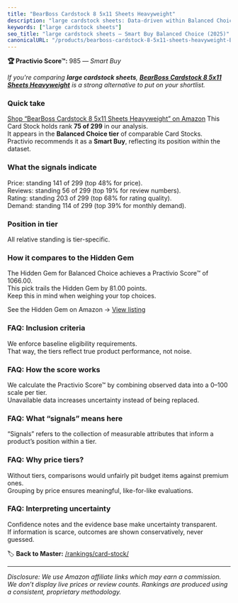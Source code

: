 ```yaml
---
title: "BearBoss Cardstock 8 5x11 Sheets Heavyweight"
description: "large cardstock sheets: Data-driven within Balanced Choice ranking using the Practivio Score™. Positioned by quality, value, demand, findability, momentum."
keywords: ["large cardstock sheets"]
seo_title: "large cardstock sheets — Smart Buy Balanced Choice (2025)"
canonicalURL: "/products/bearboss-cardstock-8-5x11-sheets-heavyweight-B0CNY71QPM/"
---
```


**🏆 Practivio Score™:** 985 — _Smart Buy_


*If you're comparing **large cardstock sheets**, **[BearBoss Cardstock 8 5x11 Sheets Heavyweight](https://www.amazon.com/dp/B0CNY71QPM?tag=practivio-20)** is a strong alternative to put on your shortlist.*
### Quick take
[Shop “BearBoss Cardstock 8 5x11 Sheets Heavyweight” on Amazon](https://www.amazon.com/dp/B0CNY71QPM?tag=practivio-20)
This Card Stock holds rank **75 of 299** in our analysis.  
It appears in the **Balanced Choice tier** of comparable Card Stocks.  
Practivio recommends it as a **Smart Buy**, reflecting its position within the dataset.

### What the signals indicate
Price: standing 141 of 299 (top 48% for price).  
Reviews: standing 56 of 299 (top 19% for review numbers).  
Rating: standing 203 of 299 (top 68% for rating quality).  
Demand: standing 114 of 299 (top 39% for monthly demand).

### Position in tier
All relative standing is tier-specific.

### How it compares to the Hidden Gem
The Hidden Gem for Balanced Choice achieves a Practivio Score™ of 1066.00.  
This pick trails the Hidden Gem by 81.00 points.  
Keep this in mind when weighing your top choices.  

See the Hidden Gem on Amazon → [View listing](https://www.amazon.com/dp/B07QQ3L753?tag=practivio-20)

### FAQ: Inclusion criteria
We enforce baseline eligibility requirements.  
That way, the tiers reflect true product performance, not noise.

### FAQ: How the score works
We calculate the Practivio Score™ by combining observed data into a 0–100 scale per tier.  
Unavailable data increases uncertainty instead of being replaced.

### FAQ: What “signals” means here
“Signals” refers to the collection of measurable attributes that inform a product’s position within a tier.

### FAQ: Why price tiers?
Without tiers, comparisons would unfairly pit budget items against premium ones.  
Grouping by price ensures meaningful, like-for-like evaluations.

### FAQ: Interpreting uncertainty
Confidence notes and the evidence base make uncertainty transparent.  
If information is scarce, outcomes are shown conservatively, never guessed.


🏷️ **Back to Master:** [/rankings/card-stock/](/rankings/card-stock/)

---
_Disclosure: We use Amazon affiliate links which may earn a commission. We don’t display live prices or review counts. Rankings are produced using a consistent, proprietary methodology._
